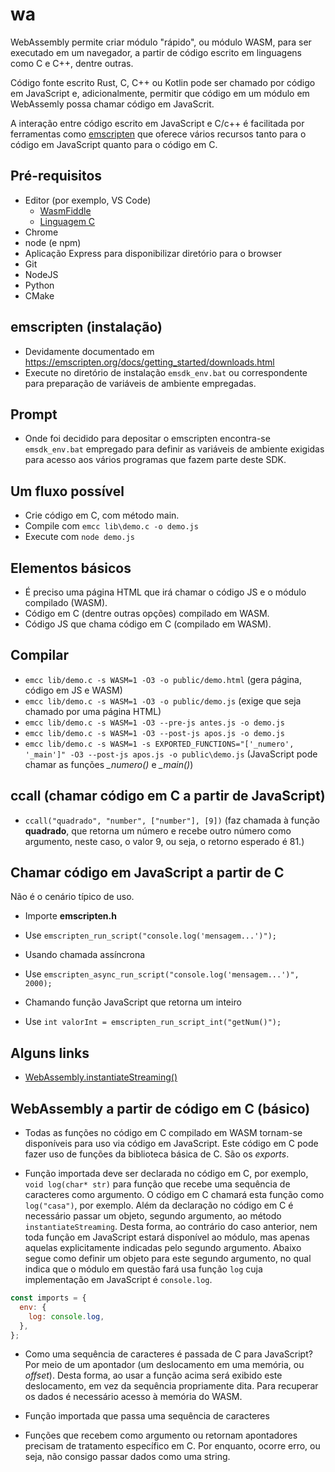 # wa

WebAssembly permite criar módulo "rápido", ou módulo WASM, para ser executado em um navegador, a partir de código escrito em linguagens
como C e C++, dentre outras.

Código fonte escrito Rust, C, C++ ou Kotlin pode ser chamado por código em JavaScript e, adicionalmente, permitir que código em um módulo em WebAssemly possa chamar código em JavaScrit.

A interação entre código escrito em JavaScript e C/c++ é facilitada por
ferramentas como [emscripten](https://emscripten.org/) que oferece
vários recursos tanto para o código em JavaScript quanto para o código em C.

## Pré-requisitos

- Editor (por exemplo, VS Code)
  - [WasmFiddle](https://wasdk.github.io/WasmFiddle/)
  - [Linguagem C](https://www.programiz.com/c-programming)
- Chrome
- node (e npm)
- Aplicação Express para disponibilizar diretório para o browser
- Git
- NodeJS
- Python
- CMake

## emscripten (instalação)

- Devidamente documentado em https://emscripten.org/docs/getting_started/downloads.html
- Execute no diretório de instalação `emsdk_env.bat` ou correspondente para preparação de variáveis de ambiente empregadas.

## Prompt

- Onde foi decidido para depositar o emscripten encontra-se `emsdk_env.bat` empregado para definir as variáveis de ambiente exigidas para acesso aos vários programas que fazem parte deste SDK.

## Um fluxo possível

- Crie código em C, com método main.
- Compile com `emcc lib\demo.c -o demo.js`
- Execute com `node demo.js`

## Elementos básicos

- É preciso uma página HTML que irá chamar o código JS e o módulo compilado (WASM).
- Código em C (dentre outras opções) compilado em WASM.
- Código JS que chama código em C (compilado em WASM).

## Compilar

- `emcc lib/demo.c -s WASM=1 -O3 -o public/demo.html` (gera página, código em JS e WASM)
- `emcc lib/demo.c -s WASM=1 -O3 -o public/demo.js` (exige que seja chamado por uma página HTML)
- `emcc lib/demo.c -s WASM=1 -O3 --pre-js antes.js -o demo.js`
- `emcc lib/demo.c -s WASM=1 -O3 --post-js apos.js -o demo.js`
- `emcc lib/demo.c -s WASM=1 -s EXPORTED_FUNCTIONS="['_numero', '_main']" -O3 --post-js apos.js -o public\demo.js` (JavaScript pode chamar as funções _\_numero()_ e _\_main()_)

## ccall (chamar código em C a partir de JavaScript)

- `ccall("quadrado", "number", ["number"], [9])` (faz chamada à função **quadrado**, que retorna um número e recebe outro número como argumento, neste caso, o valor 9, ou seja, o retorno esperado é 81.)

## Chamar código em JavaScript a partir de C

Não é o cenário típico de uso.

- Importe **emscripten.h**
- Use `emscripten_run_script("console.log('mensagem...')");`

- Usando chamada assíncrona
- Use `emscripten_async_run_script("console.log('mensagem...')", 2000);`

- Chamando função JavaScript que retorna um inteiro
- Use `int valorInt = emscripten_run_script_int("getNum()");`

## Alguns links

- [WebAssembly.instantiateStreaming()](https://developer.mozilla.org/en-US/docs/Web/JavaScript/Reference/Global_Objects/WebAssembly/instantiateStreaming)

## WebAssembly a partir de código em C (básico)

- Todas as funções no código em C compilado em WASM tornam-se
  disponíveis para uso via código em JavaScript. Este código em C
  pode fazer uso de funções da biblioteca básica de C. São os
  _exports_.

- Função importada deve ser declarada no código em C, por exemplo,
  `void log(char* str)` para função que recebe uma sequência de
  caracteres como argumento. O código em C chamará esta função como
  `log("casa")`, por exemplo. Além da declaração no código em C é
  necessário passar um objeto, segundo argumento, ao método
  `instantiateStreaming`. Desta forma, ao contrário do caso anterior,
  nem toda função em JavaScript estará disponível ao módulo, mas apenas aquelas explicitamente indicadas pelo segundo argumento. Abaixo segue como definir um objeto para este segundo argumento, no
  qual indica que o módulo em questão fará usa função `log` cuja
  implementação em JavaScript é `console.log`.

```js
const imports = {
  env: {
    log: console.log,
  },
};
```

- Como uma sequência de caracteres é passada de C para JavaScript?
  Por meio de um apontador (um deslocamento em uma memória, ou _offset_). Desta forma, ao usar a função acima será exibido este
  deslocamento, em vez da sequência propriamente dita. Para recuperar
  os dados é necessário acesso à memória do WASM.

- Função importada que passa uma sequência de caracteres

- Funções que recebem como argumento ou retornam apontadores
  precisam de tratamento específico em C. Por enquanto, ocorre erro,
  ou seja, não consigo passar dados como uma string.
